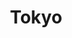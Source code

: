 ---
title: Tokyo
crosslinks:
- japancirclejerk
- japanlife
- JapanTravel
- jvlog
- japan
- SayonaraSales
- LearnJapanese
- Serendipity
- titlegore
- hailcorporate
- shuffle
- Michio_Kaku
- japanhowdoilife
- HailCorporate
- MuseumOfReddit
- Art
- newsokur
- NintendoSwitch
---